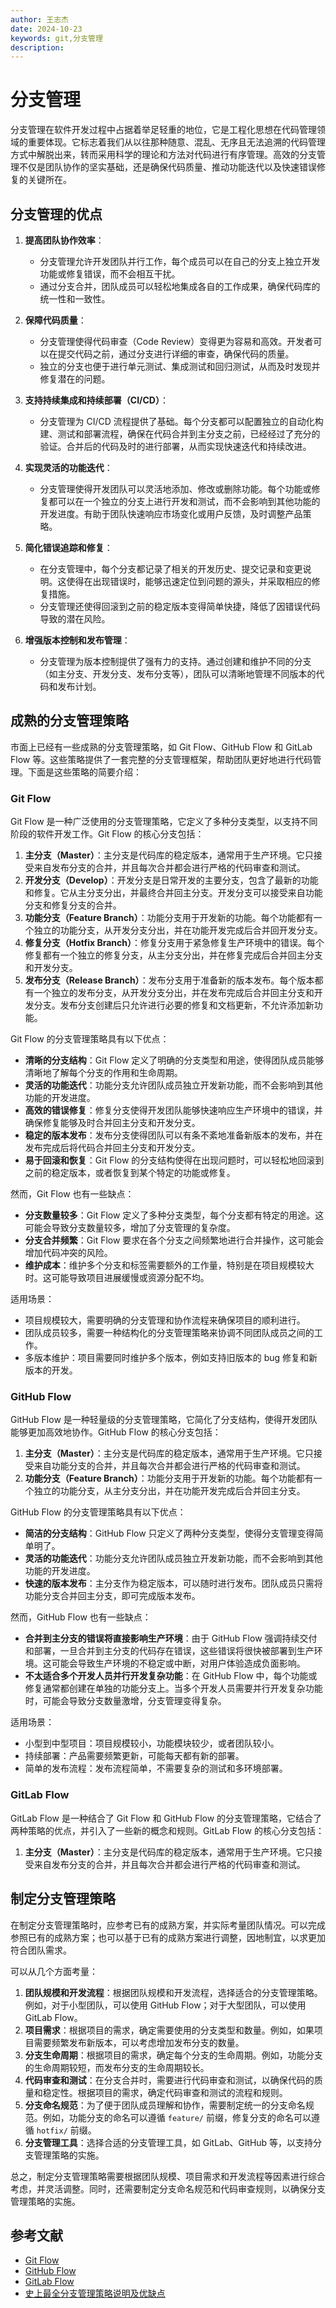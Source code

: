 ```yaml
---
author: 王志杰
date: 2024-10-23
keywords: git,分支管理
description:
---
```


# 分支管理

分支管理在软件开发过程中占据着举足轻重的地位，它是工程化思想在代码管理领域的重要体现。它标志着我们从以往那种随意、混乱、无序且无法追溯的代码管理方式中解脱出来，转而采用科学的理论和方法对代码进行有序管理。高效的分支管理不仅是团队协作的坚实基础，还是确保代码质量、推动功能迭代以及快速错误修复的关键所在。

## 分支管理的优点

1. **提高团队协作效率**：

   - 分支管理允许开发团队并行工作，每个成员可以在自己的分支上独立开发功能或修复错误，而不会相互干扰。
   - 通过分支合并，团队成员可以轻松地集成各自的工作成果，确保代码库的统一性和一致性。

2. **保障代码质量**：

   - 分支管理使得代码审查（Code Review）变得更为容易和高效。开发者可以在提交代码之前，通过分支进行详细的审查，确保代码的质量。
   - 独立的分支也便于进行单元测试、集成测试和回归测试，从而及时发现并修复潜在的问题。

3. **支持持续集成和持续部署（CI/CD）**：

   - 分支管理为 CI/CD 流程提供了基础。每个分支都可以配置独立的自动化构建、测试和部署流程，确保在代码合并到主分支之前，已经经过了充分的验证。合并后的代码及时的进行部署，从而实现快速迭代和持续改进。

4. **实现灵活的功能迭代**：

   - 分支管理使得开发团队可以灵活地添加、修改或删除功能。每个功能或修复都可以在一个独立的分支上进行开发和测试，而不会影响到其他功能的开发进度。有助于团队快速响应市场变化或用户反馈，及时调整产品策略。

5. **简化错误追踪和修复**：

   - 在分支管理中，每个分支都记录了相关的开发历史、提交记录和变更说明。这使得在出现错误时，能够迅速定位到问题的源头，并采取相应的修复措施。
   - 分支管理还使得回滚到之前的稳定版本变得简单快捷，降低了因错误代码导致的潜在风险。

6. **增强版本控制和发布管理**：
   - 分支管理为版本控制提供了强有力的支持。通过创建和维护不同的分支（如主分支、开发分支、发布分支等），团队可以清晰地管理不同版本的代码和发布计划。

## 成熟的分支管理策略

市面上已经有一些成熟的分支管理策略，如 Git Flow、GitHub Flow 和 GitLab Flow 等。这些策略提供了一套完整的分支管理框架，帮助团队更好地进行代码管理。下面是这些策略的简要介绍：

### Git Flow

Git Flow 是一种广泛使用的分支管理策略，它定义了多种分支类型，以支持不同阶段的软件开发工作。Git Flow 的核心分支包括：

1. **主分支（Master）**：主分支是代码库的稳定版本，通常用于生产环境。它只接受来自发布分支的合并，并且每次合并都会进行严格的代码审查和测试。
2. **开发分支（Develop）**：开发分支是日常开发的主要分支，包含了最新的功能和修复。它从主分支分出，并最终合并回主分支。开发分支可以接受来自功能分支和修复分支的合并。
3. **功能分支（Feature Branch）**：功能分支用于开发新的功能。每个功能都有一个独立的功能分支，从开发分支分出，并在功能开发完成后合并回开发分支。
4. **修复分支（Hotfix Branch）**：修复分支用于紧急修复生产环境中的错误。每个修复都有一个独立的修复分支，从主分支分出，并在修复完成后合并回主分支和开发分支。
5. **发布分支（Release Branch）**：发布分支用于准备新的版本发布。每个版本都有一个独立的发布分支，从开发分支分出，并在发布完成后合并回主分支和开发分支。发布分支创建后只允许进行必要的修复和文档更新，不允许添加新功能。

Git Flow 的分支管理策略具有以下优点：

- **清晰的分支结构**：Git Flow 定义了明确的分支类型和用途，使得团队成员能够清晰地了解每个分支的作用和生命周期。
- **灵活的功能迭代**：功能分支允许团队成员独立开发新功能，而不会影响到其他功能的开发进度。
- **高效的错误修复**：修复分支使得开发团队能够快速响应生产环境中的错误，并确保修复能够及时合并回主分支和开发分支。
- **稳定的版本发布**：发布分支使得团队可以有条不紊地准备新版本的发布，并在发布完成后将代码合并回主分支和开发分支。
- **易于回滚和恢复**：Git Flow 的分支结构使得在出现问题时，可以轻松地回滚到之前的稳定版本，或者恢复到某个特定的功能或修复。

然而，Git Flow 也有一些缺点：

- **分支数量较多**：Git Flow 定义了多种分支类型，每个分支都有特定的用途。这可能会导致分支数量较多，增加了分支管理的复杂度。
- **分支合并频繁**：Git Flow 要求在各个分支之间频繁地进行合并操作，这可能会增加代码冲突的风险。
- **维护成本**：维护多个分支和标签需要额外的工作量，特别是在项目规模较大时。这可能导致项目进展缓慢或资源分配不均。

适用场景：

- 项目规模较大，需要明确的分支管理和协作流程来确保项目的顺利进行。
- 团队成员较多，需要一种结构化的分支管理策略来协调不同团队成员之间的工作。
- 多版本维护：项目需要同时维护多个版本，例如支持旧版本的 bug 修复和新版本的开发。

### GitHub Flow

GitHub Flow 是一种轻量级的分支管理策略，它简化了分支结构，使得开发团队能够更加高效地协作。GitHub Flow 的核心分支包括：

1. **主分支（Master）**：主分支是代码库的稳定版本，通常用于生产环境。它只接受来自功能分支的合并，并且每次合并都会进行严格的代码审查和测试。
2. **功能分支（Feature Branch）**：功能分支用于开发新的功能。每个功能都有一个独立的功能分支，从主分支分出，并在功能开发完成后合并回主分支。

GitHub Flow 的分支管理策略具有以下优点：

- **简洁的分支结构**：GitHub Flow 只定义了两种分支类型，使得分支管理变得简单明了。
- **灵活的功能迭代**：功能分支允许团队成员独立开发新功能，而不会影响到其他功能的开发进度。
- **快速的版本发布**：主分支作为稳定版本，可以随时进行发布。团队成员只需将功能分支合并回主分支，即可完成版本发布。

然而，GitHub Flow 也有一些缺点：

- **合并到主分支的错误将直接影响生产环境**：由于 GitHub Flow 强调持续交付和部署，一旦合并到主分支的代码存在错误，这些错误将很快被部署到生产环境。这可能会导致生产环境的不稳定或中断，对用户体验造成负面影响。
- **不太适合多个开发人员并行开发复杂功能**：在 GitHub Flow 中，每个功能或修复通常都创建在单独的功能分支上。当多个开发人员需要并行开发复杂功能时，可能会导致分支数量激增，分支管理变得复杂。

适用场景：

- 小型到中型项目：项目规模较小，功能模块较少，或者团队较小。
- 持续部署：产品需要频繁更新，可能每天都有新的部署。
- 简单的发布流程：发布流程简单，不需要复杂的测试和多环境部署。

### GitLab Flow

GitLab Flow 是一种结合了 Git Flow 和 GitHub Flow 的分支管理策略，它结合了两种策略的优点，并引入了一些新的概念和规则。GitLab Flow 的核心分支包括：

1. **主分支（Master）**：主分支是代码库的稳定版本，通常用于生产环境。它只接受来自发布分支的合并，并且每次合并都会进行严格的代码审查和测试。

## 制定分支管理策略

在制定分支管理策略时，应参考已有的成熟方案，并实际考量团队情况。可以完成参照已有的成熟方案；也可以基于已有的成熟方案进行调整，因地制宜，以求更加符合团队需求。

可以从几个方面考量：

1. **团队规模和开发流程**：根据团队规模和开发流程，选择适合的分支管理策略。例如，对于小型团队，可以使用 GitHub Flow；对于大型团队，可以使用 GitLab Flow。
2. **项目需求**：根据项目的需求，确定需要使用的分支类型和数量。例如，如果项目需要频繁发布新版本，可以考虑增加发布分支的数量。
3. **分支生命周期**：根据项目的需求，确定每个分支的生命周期。例如，功能分支的生命周期较短，而发布分支的生命周期较长。
4. **代码审查和测试**：在分支合并时，需要进行代码审查和测试，以确保代码的质量和稳定性。根据项目的需求，确定代码审查和测试的流程和规则。
5. **分支命名规范**：为了便于团队成员理解和协作，需要制定统一的分支命名规范。例如，功能分支的命名可以遵循 `feature/` 前缀，修复分支的命名可以遵循 `hotfix/` 前缀。
6. **分支管理工具**：选择合适的分支管理工具，如 GitLab、GitHub 等，以支持分支管理策略的实施。

总之，制定分支管理策略需要根据团队规模、项目需求和开发流程等因素进行综合考虑，并灵活调整。同时，还需要制定分支命名规范和代码审查规则，以确保分支管理策略的实施。

## 参考文献

- [Git Flow](https://www.atlassian.com/zh/git/tutorials/comparing-workflows/gitflow-workflow)
- [GitHub Flow](https://guides.github.com/introduction/flow/)
- [GitLab Flow](https://gitlab.cn/docs/jh/topics/gitlab_flow.html)
- [史上最全分支管理策略说明及优缺点](https://blog.csdn.net/wang_zhong_cheng/article/details/120454376)
